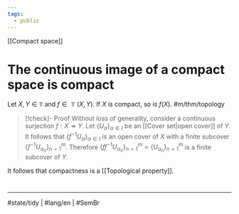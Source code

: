 ```yaml
---
tags:
  - public
---
```

[[Compact space]]
# The continuous image of a compact space is compact

Let $X, Y \in \Top$ and $f \in  \Top(X,Y)$.
If $X$ is compact, so is $f(X)$. #m/thm/topology 

> [!check]- Proof
> Without loss of generality, consider a continuous surjection $f : X \twoheadrightarrow Y$.
> Let $\{ U_{\alpha} \}_{\alpha \in I}$ be an [[Cover set|open cover]] of $Y$.
> It follows that $\{ f^{-1}U_{\alpha} \}_{\alpha \in I}$ is an open cover of $X$
> with a finite subcover $\{ f^{-1}U_{\alpha_{n}} \}_{n=1}^m$.
> Therefore $\{ ff^{-1} U_{\alpha_{n}} \}_{n=1}^m = \{ U_{\alpha_{n}} \}_{n=1}^m$ is a finite subcover of $Y$.
> <span class="QED"/>

It follows that compactness is a [[Topological property]].

#
---
#state/tidy | #lang/en | #SemBr
